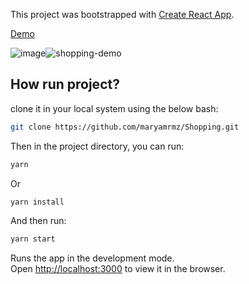 This project was bootstrapped with [Create React App](https://github.com/facebook/create-react-app).

[Demo](https://shopping-ehac7sa6z-maryamrpour.vercel.app)

![image](https://user-images.githubusercontent.com/46193126/156735403-7fc1a3fc-f7e8-40f6-9564-292bbdfe80bc.png)![shopping-demo](https://user-images.githubusercontent.com/46193126/156917830-42002de4-f369-4300-a801-fc7e288d9498.gif)

## How run project?

clone it in your local system using the below bash:

```bash
git clone https://github.com/maryamrmz/Shopping.git
```

Then in the project directory, you can run:

```bash
yarn 
```
Or
```bash
yarn install
```

And then run:

```bash
yarn start
```

Runs the app in the development mode.<br />
Open [http://localhost:3000](http://localhost:3000) to view it in the browser.
